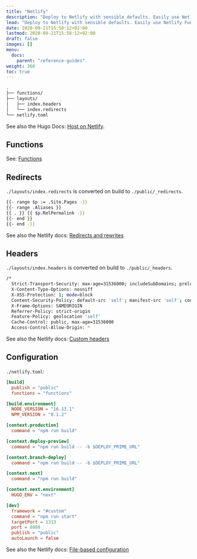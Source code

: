 ```yaml
---
title: "Netlify"
description: "Deploy to Netlify with sensible defaults. Easily use Netlify Functions, Netlify Redirects, and Netlify Headers."
lead: "Deploy to Netlify with sensible defaults. Easily use Netlify Functions, Netlify Redirects, and Netlify Headers."
date: 2020-09-21T15:58:12+02:00
lastmod: 2020-09-21T15:58:12+02:00
draft: false
images: []
menu:
  docs:
    parent: "reference-guides"
weight: 360
toc: true
---
```


```bash
.
├── functions/
├── layouts/
│   ├── index.headers
│   └── index.redirects
└── netlify.toml
```

See also the Hugo Docs: [Host on Netlify](https://gohugo.io/hosting-and-deployment/hosting-on-netlify/).

## Functions

See: [Functions](/docs/recipes/functions/)

## Redirects

`./layouts/index.redirects` is converted on build to `./public/_redirects`.

```bash
{{- range $p := .Site.Pages -}}
{{- range .Aliases }}
{{ . }} {{ $p.RelPermalink -}}
{{- end }}
{{- end -}}
```

See also the Netlify docs: [Redirects and rewrites](https://docs.netlify.com/routing/redirects/)

## Headers

`./layouts/index.headers` is converted on build to `./public/_headers`.

```bash
/*
  Strict-Transport-Security: max-age=31536000; includeSubDomains; preload
  X-Content-Type-Options: nosniff
  X-XSS-Protection: 1; mode=block
  Content-Security-Policy: default-src 'self'; manifest-src 'self'; connect-src 'self'; font-src 'self'; img-src 'self' data:; script-src 'self' 'nonce-dXNlcj0iaGVsbG8iLGRvbWFpbj0iaGVua3ZlcmxpbmRlLmNvbSIsZG9jdW1lbnQud3JpdGUodXNlcisiQCIrZG9tYWluKTs=' 'sha256-aWZ3y/RxbBYKHXH0z8+8ljrHG1mSBvyzSfxSMjBSaXk='; style-src 'self'
  X-Frame-Options: SAMEORIGIN
  Referrer-Policy: strict-origin
  Feature-Policy: geolocation 'self'
  Cache-Control: public, max-age=31536000
  Access-Control-Allow-Origin: *
```

See also the Netlify docs: [Custom headers](https://docs.netlify.com/routing/headers/)

## Configuration

`./netlify.toml`:

```toml
[build]
  publish = "public"
  functions = "functions"

[build.environment]
  NODE_VERSION = "16.13.1"
  NPM_VERSION = "8.1.2"

[context.production]
  command = "npm run build"

[context.deploy-preview]
  command = "npm run build -- -b $DEPLOY_PRIME_URL"

[context.branch-deploy]
  command = "npm run build -- -b $DEPLOY_PRIME_URL"

[context.next]
  command = "npm run build"

[context.next.environment]
  HUGO_ENV = "next"

[dev]
  framework = "#custom"
  command = "npm run start"
  targetPort = 1313
  port = 8888
  publish = "public"
  autoLaunch = false
```

See also the Netlify docs: [File-based configuration](https://docs.netlify.com/configure-builds/file-based-configuration/)

